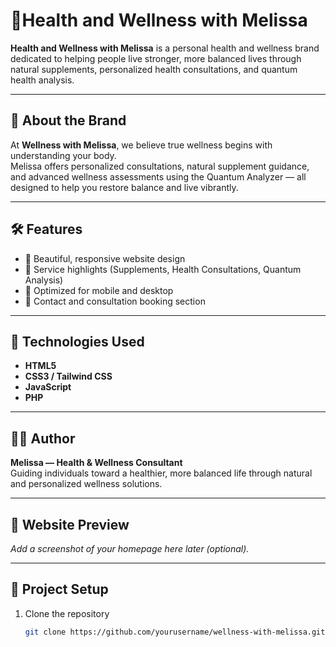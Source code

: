 # 🌿Health and Wellness with Melissa

**Health and Wellness with Melissa** is a personal health and wellness brand dedicated to helping people live stronger, more balanced lives through natural supplements, personalized health consultations, and quantum health analysis.

---

## 💛 About the Brand
At **Wellness with Melissa**, we believe true wellness begins with understanding your body.  
Melissa offers personalized consultations, natural supplement guidance, and advanced wellness assessments using the Quantum Analyzer — all designed to help you restore balance and live vibrantly.

---

## 🛠️ Features
- 🌿 Beautiful, responsive website design  
- 💬 Service highlights (Supplements, Health Consultations, Quantum Analysis)  
- 📱 Optimized for mobile and desktop  
- 💌 Contact and consultation booking section  

---

## 🚀 Technologies Used
- **HTML5**  
- **CSS3 / Tailwind CSS**
- **JavaScript**  
- **PHP**  

---

## 👩‍⚕️ Author
**Melissa — Health & Wellness Consultant**  
Guiding individuals toward a healthier, more balanced life through natural and personalized wellness solutions.

---

## 📸 Website Preview
_Add a screenshot of your homepage here later (optional)._

---

## 🧭 Project Setup
1. Clone the repository  
   ```bash
   git clone https://github.com/yourusername/wellness-with-melissa.git
